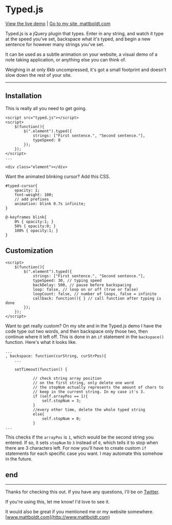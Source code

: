 Typed.js
========

[View the live demo](http://www.mattboldt.com/demos/typed-js/) | [Go to my site, mattboldt.com](http://www.mattboldt.com)

Typed.js is a jQuery plugin that types. Enter in any string, and watch it type at the speed you've set, backspace what it's typed, and begin a new sentence for however many strings you've set.

It can be used as a subtle animation on your website, a visual demo of a note taking application, or anything else you can think of.

Weighing in at only 6kb uncompressed, it's got a small footprint and doesn't slow down the rest of your site.

---

Installation
------------
This is really all you need to get going.

	<script src="typed.js"></script>
	<script>
  		$(function(){
      		$(".element").typed({
        		strings: ["First sentence.", "Second sentence."],
        		typeSpeed: 0
      		});
  		});
	</script>
	...

	<div class="element"></div>

Want the animated blinking cursor? Add this CSS.

	#typed-cursor{
  		opacity: 1;
  		font-weight: 100;
  		// add prefixes
  		animation: blink 0.7s infinite;
	}

	@-keyframes blink{
  		0% { opacity:1; }
  		50% { opacity:0; }
  		100% { opacity:1; }
	}

Customization
----

	<script>
		$(function(){
      		$(".element").typed({
        		strings: ["First sentence.", "Second sentence."],
        		typeSpeed: 30, // typing speed
        		backDelay: 500, // pause before backspacing
        		loop: false, // loop on or off (true or false)
        		loopCount: false, // number of loops, false = infinite
        		callback: function(){ } // call function after typing is done
      		});
 		});
	</script>

Want to get really custom? On my site and in the Typed.js demo I have the code type out two words, and then backspace only those two, then continue where it left off. This is done in an `if` statement in the `backspace()` function. Here's what it looks like.

	...
	, backspace: function(curString, curStrPos){
		...

		setTimeout(function() {

				// check string array position
				// on the first string, only delete one word
				// the stopNum actually represents the amount of chars to
				// keep in the current string. In my case it's 3.
				if (self.arrayPos == 1){
					self.stopNum = 3;
				}
				//every other time, delete the whole typed string
				else{
					self.stopNum = 0;
				}
	...

This checks if the `arrayPos` is `1`, which would be the second string you entered. If so, it sets `stopNum` to `3` instead of `0`, which tells it to stop when there are 3 characters left. For now you'll have to create custom `if` statements for each specific case you want. I may automate this somehow in the future.

end
---

---
Thanks for checking this out. If you have any questions, I'll be on [Twitter](http://www.twitter.com/atmattb).

If you're using this, let me know! I'd love to see it.

It would also be great if you mentioned me or my website somewhere. [www.mattboldt.com](http://www.mattboldt.com)


